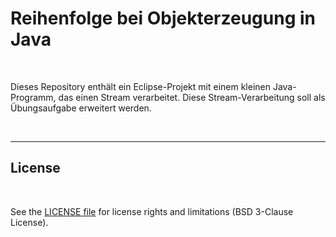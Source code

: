 # Reihenfolge bei Objekterzeugung in Java #

<br>

Dieses Repository enthält ein Eclipse-Projekt mit einem kleinen Java-Programm, das einen Stream verarbeitet.
Diese Stream-Verarbeitung soll als Übungsaufgabe erweitert werden.

<br>

----

## License ##

<br>

See the [LICENSE file](LICENSE.md) for license rights and limitations (BSD 3-Clause License).

<br>